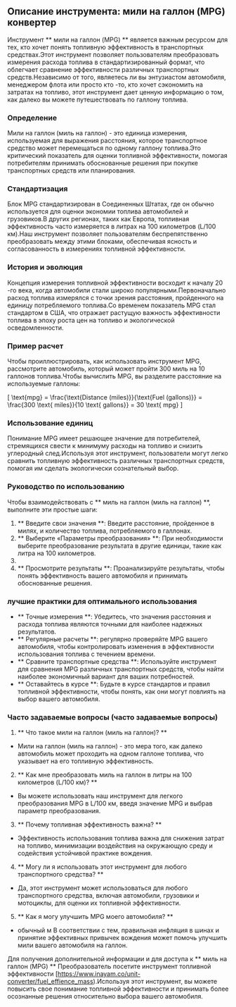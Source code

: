 ## Описание инструмента: мили на галлон (MPG) конвертер

Инструмент ** мили на галлон (MPG) ** является важным ресурсом для тех, кто хочет понять топливную эффективность в транспортных средствах.Этот инструмент позволяет пользователям преобразовать измерения расхода топлива в стандартизированный формат, что облегчает сравнение эффективности различных транспортных средств.Независимо от того, являетесь ли вы энтузиастом автомобиля, менеджером флота или просто кто -то, кто хочет сэкономить на затратах на топливо, этот инструмент дает ценную информацию о том, как далеко вы можете путешествовать по галлону топлива.

### Определение

Мили на галлон (миль на галлон) - это единица измерения, используемая для выражения расстояния, которое транспортное средство может перемещаться по одному галлону топлива.Это критический показатель для оценки топливной эффективности, помогая потребителям принимать обоснованные решения при покупке транспортных средств или планирования.

### Стандартизация

Блок MPG стандартизирован в Соединенных Штатах, где он обычно используется для оценки экономии топлива автомобилей и грузовиков.В других регионах, таких как Европа, топливная эффективность часто измеряется в литрах на 100 километров (L/100 км).Наш инструмент позволяет пользователям беспрепятственно преобразовать между этими блоками, обеспечивая ясность и согласованность в измерениях топливной эффективности.

### История и эволюция

Концепция измерения топливной эффективности восходит к началу 20 -го века, когда автомобили стали широко популярными.Первоначально расход топлива измерялся с точки зрения расстояния, пройденного на единицу потребляемого топлива.Со временем показатель MPG стал стандартом в США, что отражает растущую важность эффективности топлива в эпоху роста цен на топливо и экологической осведомленности.

### Пример расчет

Чтобы проиллюстрировать, как использовать инструмент MPG, рассмотрите автомобиль, который может пройти 300 миль на 10 галлонов топлива.Чтобы вычислить MPG, вы разделите расстояние на используемые галлоны:

\[ \text{mpg} = \frac{\text{Distance (miles)}}{\text{Fuel (gallons)}} = \frac{300 \text{ miles}}{10 \text{ gallons}} = 30 \text{ mpg} \]

### Использование единиц

Понимание MPG имеет решающее значение для потребителей, стремящихся свести к минимуму расходы на топливо и снизить углеродный след.Используя этот инструмент, пользователи могут легко сравнить топливную эффективность различных транспортных средств, помогая им сделать экологически сознательный выбор.

### Руководство по использованию

Чтобы взаимодействовать с ** миль на галлон (миль на галлон) **, выполните эти простые шаги:

1. ** Введите свои значения **: Введите расстояние, пройденное в милях, и количество топлива, потребляемого в галлонах.
2. ** Выберите «Параметры преобразования» **: При необходимости выберите преобразование результата в другие единицы, такие как литра на 100 километров.
3.
4. ** Просмотрите результаты **: Проанализируйте результаты, чтобы понять эффективность вашего автомобиля и принимать обоснованные решения.

### лучшие практики для оптимального использования

- ** Точные измерения **: Убедитесь, что значения расстояния и расхода топлива являются точными для наиболее надежных результатов.
- ** Регулярные расчеты **: регулярно проверяйте MPG вашего автомобиля, чтобы контролировать изменения в эффективности использования топлива с течением времени.
- ** Сравните транспортные средства **: Используйте инструмент для сравнения MPG различных транспортных средств, чтобы найти наиболее экономичный вариант для ваших потребностей.
- ** Оставайтесь в курсе **: Будьте в курсе стандартов и правил топливной эффективности, чтобы понять, как они могут повлиять на выбор вашего автомобиля.

### Часто задаваемые вопросы (часто задаваемые вопросы)

1. ** Что такое мили на галлон (миль на галлон)? **
- Мили на галлон (миль на галлон) - это мера того, как далеко автомобиль может проходить на одном галлоне топлива, что указывает на его топливную эффективность.

2. ** Как мне преобразовать миль на галлон в литры на 100 километров (L/100 км)? **
- Вы можете использовать наш инструмент для легкого преобразования MPG в L/100 км, введя значение MPG и выбрав параметр преобразования.

3. ** Почему топливная эффективность важна? **
- Эффективность использования топлива важна для снижения затрат на топливо, минимизации воздействия на окружающую среду и содействия устойчивой практике вождения.

4. ** Могу ли я использовать этот инструмент для любого транспортного средства? **
- Да, этот инструмент может использоваться для любого транспортного средства, включая автомобили, грузовики и мотоциклы, для оценки их топливной эффективности.

5. ** Как я могу улучшить MPG моего автомобиля? **
- обычный м В соответствии с тем, правильная инфляция в шинах и принятие эффективных привычек вождения может помочь улучшить мили вашего автомобиля на галлон.

Для получения дополнительной информации и для доступа к ** миль на галлон (MPG) ** Преобразователь посетите инструмент топливной эффективности [https://www.inayam.co/unit-converter/fuel_effience_mass).Используя этот инструмент, вы можете повысить свое понимание топливной эффективности и принимать более осознанные решения относительно выбора вашего автомобиля.